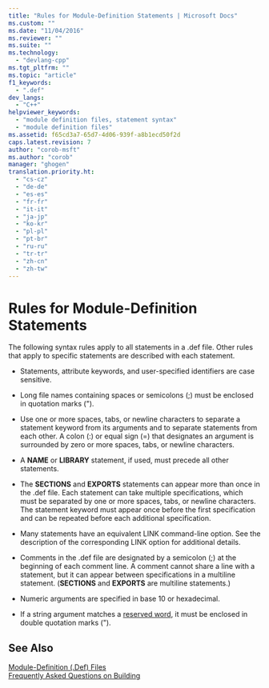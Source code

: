 ```yaml
---
title: "Rules for Module-Definition Statements | Microsoft Docs"
ms.custom: ""
ms.date: "11/04/2016"
ms.reviewer: ""
ms.suite: ""
ms.technology: 
  - "devlang-cpp"
ms.tgt_pltfrm: ""
ms.topic: "article"
f1_keywords: 
  - ".def"
dev_langs: 
  - "C++"
helpviewer_keywords: 
  - "module definition files, statement syntax"
  - "module definition files"
ms.assetid: f65cd3a7-65d7-4d06-939f-a8b1ecd50f2d
caps.latest.revision: 7
author: "corob-msft"
ms.author: "corob"
manager: "ghogen"
translation.priority.ht: 
  - "cs-cz"
  - "de-de"
  - "es-es"
  - "fr-fr"
  - "it-it"
  - "ja-jp"
  - "ko-kr"
  - "pl-pl"
  - "pt-br"
  - "ru-ru"
  - "tr-tr"
  - "zh-cn"
  - "zh-tw"
---
```

# Rules for Module-Definition Statements
The following syntax rules apply to all statements in a .def file. Other rules that apply to specific statements are described with each statement.  
  
-   Statements, attribute keywords, and user-specified identifiers are case sensitive.  
  
-   Long file names containing spaces or semicolons (;) must be enclosed in quotation marks (").  
  
-   Use one or more spaces, tabs, or newline characters to separate a statement keyword from its arguments and to separate statements from each other. A colon (:) or equal sign (=) that designates an argument is surrounded by zero or more spaces, tabs, or newline characters.  
  
-   A **NAME** or **LIBRARY** statement, if used, must precede all other statements.  
  
-   The **SECTIONS** and **EXPORTS** statements can appear more than once in the .def file. Each statement can take multiple specifications, which must be separated by one or more spaces, tabs, or newline characters. The statement keyword must appear once before the first specification and can be repeated before each additional specification.  
  
-   Many statements have an equivalent LINK command-line option. See the description of the corresponding LINK option for additional details.  
  
-   Comments in the .def file are designated by a semicolon (;) at the beginning of each comment line. A comment cannot share a line with a statement, but it can appear between specifications in a multiline statement. (**SECTIONS** and **EXPORTS** are multiline statements.)  
  
-   Numeric arguments are specified in base 10 or hexadecimal.  
  
-   If a string argument matches a [reserved word](../../build/reference/reserved-words.md), it must be enclosed in double quotation marks (").  
  
## See Also  
 [Module-Definition (.Def) Files](../../build/reference/module-definition-dot-def-files.md)   
 [Frequently Asked Questions on Building](http://msdn.microsoft.com/en-us/56a3bb8f-0181-4989-bab4-a07ba950ab08)